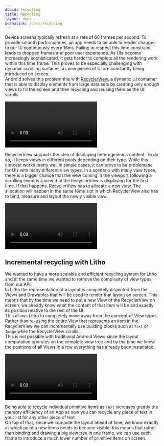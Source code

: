 ```yaml
---
docid: recycling
title: Recycling
layout: docs
permalink: /docs/recycling
---
```


Device screens typically refresh at a rate of 60 frames per second. To provide smooth performances, an app needs to be able to render changes to our UI continuously every 16ms. Failing to respect this time constraint leads to dropped frames and poor user experience.
As UIs become increasingly sophisticated, it gets harder to complete all the rendering work within this time frame. This proves to be especially challenging with dynamic scrolling surfaces, as new pieces of UI are constantly being introduced on screen.   
Android solves this problem this with [RecyclerView](https://developer.android.com/guide/topics/ui/layout/recyclerview.html), a dynamic UI container that is able to display elements from large data sets by creating only enough views to fill the screen and then recycling and reusing them as the UI scrolls.

<video loop autoplay class="video">
  <source type="video/mp4" src="/static/videos/recycler_view.mp4"></source>
  <p>Your browser does not support the video element.</p>
</video>


RecyclerView supports the idea of displaying heterogeneous content. To do so, it keeps views in different pools depending on their type.
While this concept works pretty well in simple cases, it can prove to be problematic for UIs with many different view types.
In a scenario with many view types, there is a bigger chance that the view coming in the viewport following a scrolling event is a view that the RecyclerView is displaying for the first time.
If that happens, RecyclerView has to allocate a new view. The allocation will happen in the same 16ms slot in which RecyclerView also has to bind, measure and layout the newly visible view.


<video loop autoplay class="video">
  <source type="video/mp4" src="/static/videos/multiple_view_types.mp4"></source>
  <p>Your browser does not support the video element.</p>
</video>


## Incremental recycling with Litho

We wanted to have a more scalable and efficient recycling system for Litho and at the same time we wanted to remove the complexity of view types from our API.  
In Litho the representation of a layout is completely disjointed from the Views and Drawables that will be used to render that layout on screen. This means that by the time we need to put a new View of the RecyclerView on screen, we already know what the content of that item will be and exactly its position relative to the rest of the UI.  
This allows Litho to completely move away from the concept of View types. Rather than re-using the entire View that represents an item in the RecyclerView we can incrementally use building blocks such at `Text` or `Image` while the RecyclerView scrolls.  
This is not possible with traditional Android Views since the layout computation operates on the complete view tree and by the time we know the positions of all Views in a row everything has already been instatiated.

<video loop autoplay class="video">
  <source type="video/mp4" src="/static/videos/incremental_recycling.mp4"></source>
  <p>Your browser does not support the video element.</p>
</video>

Being able to recycle individual primitive items as `Text` increases greatly the memory efficiency of an App as now you can recycle any piece of text in your list for any other piece of text.  
On top of that, since we compute the layout ahead of time, we know exactly at which point a new items needs to become visible, this means that rather than binding and drawing a big view tree in one frame, we can use each frame to introduce a much lower number of primitive items on screen.
